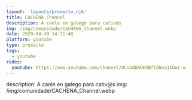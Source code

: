 ```yaml
---
layout: 'layouts/proxecto.njk'
title: CACHENA Channel
description: A canle en galego para cativ@s
img: /img/comunidade/CACHENA_Channel.webp
date: 2020-04-30 14:11:48
platform: youtube
type: proxecto
tags:
  - youtube
redes:
  youtube: https://www.youtube.com/channel/UCubdDAQH3BftGNva1kDwc-w
---
```

description: A canle en galego para cativ@s
img: /img/comunidade/CACHENA_Channel.webp
